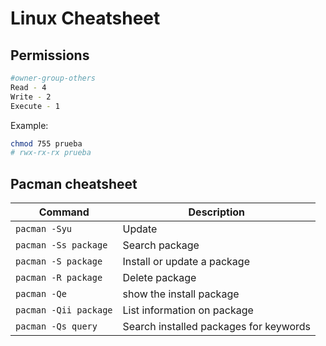 # Linux Cheatsheet

## Permissions

```bash
#owner-group-others
Read - 4
Write - 2
Execute - 1
```

Example:

```bash
chmod 755 prueba
# rwx-rx-rx prueba
```


## Pacman cheatsheet

**Command** | **Description**
--- | ---
`pacman -Syu` | Update
`pacman -Ss package` | Search package
`pacman -S package` | Install or update a package
`pacman -R package` | Delete package
`pacman -Qe` | show the install package
`pacman -Qii package` | List information on package
`pacman -Qs query` | Search installed packages for keywords